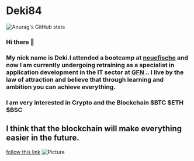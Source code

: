 # Deki84
![Anurag's GitHub stats](https://github-readme-stats.vercel.app/api?username=deki84&theme=blue-green&show_icons=true)




### Hi there 👋
### My nick name is Deki.I attended a bootcamp at <a href="http://www.neuefische.de"> neuefische<a/> and now I am currently undergoing retraining as a specialist in application development in the IT sector at <a href= http://www.gfn.de>GFN <a/>.. I live by the law of attraction and believe that through learning and ambition you can achieve everything.

### I am very interested in Crypto and the Blockchain $BTC $ETH $BSC

## I think that the blockchain will make everything easier in the future.
[follow this link](https://www.europeanbusinessreview.com/future-of-blockchain-how-will-it-revolutionize-the-world-in-2022-beyond/)
![Picture](https://miro.medium.com/max/1400/1*p3dhgD5AwVbXtyT-hIZWlg.png)
